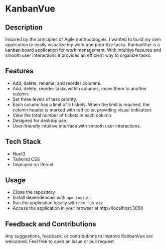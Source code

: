 # KanbanVue

## Description

Inspired by the principles of Agile methodologies, I wanted to build my own application to easily visualize my work and prioritize tasks. KanbanVue is a kanban board application for work management. With intuitive features and smooth user interactions it provides an efficient way to organize tasks.

## Features

* Add, delete, rename, and reorder columns.
* Add, delete, reorder tasks within columns, move them to another column.
* Set three levels of task priority.
* Each column has a limit of 5 tickets. When the limit is reached, the column header is marked with red color, providing visual indication.
* View the total number of tickets in each column.
* Designed for desktop use.
* User-friendly intuitive interface with smooth user interactions.

## Tech Stack

* Nuxt3
* Tailwind CSS
* Deployed on Vercel

## Usage

* Clone the repository
* Install dependencies with ```npm install```
* Run the application locally with ```npm run dev```
* Access the application in your browser at http://localhost:3000

## Feedback and Contributions

Any suggestions, feedback, or contributions to improve KanbanVue are welcomed. Feel free to open an issue or pull request.
